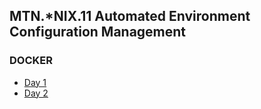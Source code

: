 MTN.*NIX.11 Automated Environment Configuration Management
---

### DOCKER

- [Day 1](docker-1/)
- [Day 2](docker-2/)